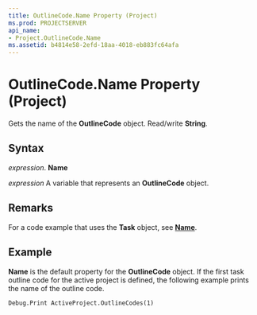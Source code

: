 ```yaml
---
title: OutlineCode.Name Property (Project)
ms.prod: PROJECTSERVER
api_name:
- Project.OutlineCode.Name
ms.assetid: b4814e58-2efd-18aa-4018-eb883fc64afa
---
```



# OutlineCode.Name Property (Project)

Gets the name of the  **OutlineCode** object. Read/write **String**.


## Syntax

 _expression_. **Name**

 _expression_ A variable that represents an **OutlineCode** object.


## Remarks

For a code example that uses the  **Task** object, see **[Name](task-name-property-project.md)**.


## Example

 **Name** is the default property for the **OutlineCode** object. If the first task outline code for the active project is defined, the following example prints the name of the outline code.


```vb
Debug.Print ActiveProject.OutlineCodes(1)
```


